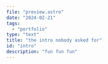 ```yaml
---
file: "preview.astro"
date: "2024-02-21"
tags:
  - "portfolio"
type: "text"
title: "the intro nobody asked for"
id: "intro"
description: "fun fun fun"
---
```

